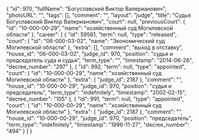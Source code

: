 {
    "id": 970,
    "fullName": "Богуславский Виктор Валерианович",
    "photoURL": "",
    "tags": [],
    "comment": "",
    "layout": "judge",
    "title": "Судья Богуславский Виктор Валерианович",
    "court": null,
    "previousCourt": {
        "id": "10-000-00-29",
        "name": "хозяйственный суд Могилевской области"
    },
    "career": [
        {
            "id": 59561,
            "term": null,
            "type": "released",
            "court": {
                "id": "06-000-03-02",
                "name": "Экономический суд Могилевской области"
            },
            "extra": [],
            "comment": "выход в отставку",
            "house_id": "06-000-03-02",
            "judge_id": 970,
            "position": "судья и председатель суда и судья",
            "term_type": "",
            "timestamp": "2014-06-26",
            "decree_number": "297"
        },
        {
            "id": 992,
            "term": null,
            "type": "appointed",
            "court": {
                "id": "10-000-00-29",
                "name": "хозяйственный суд Могилевской области"
            },
            "extra": {
                "judge_id": 2187
            },
            "comment": "",
            "house_id": "10-000-00-29",
            "judge_id": 970,
            "position": "судья и председатель",
            "term_type": "indefinitely",
            "timestamp": "2002-02-15",
            "decree_number": "105"
        },
        {
            "id": 991,
            "term": null,
            "type": "appointed",
            "court": {
                "id": "10-000-00-29",
                "name": "хозяйственный суд Могилевской области"
            },
            "extra": {
                "judge_id": 2187
            },
            "comment": "",
            "house_id": "10-000-00-29",
            "judge_id": 970,
            "position": "председатель",
            "term_type": "indefinitely",
            "timestamp": "1996-11-27",
            "decree_number": "494"
        }
    ]
}